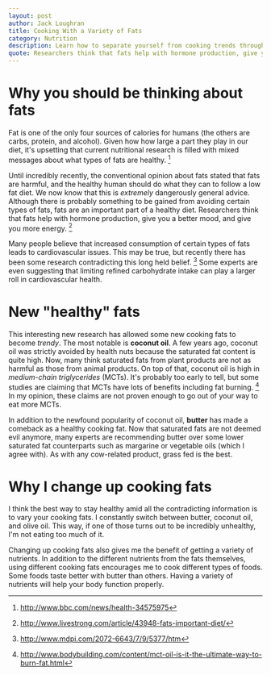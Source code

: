 ```yaml
---
layout: post
author: Jack Loughran
title: Cooking With a Variety of Fats
category: Nutrition
description: Learn how to separate yourself from cooking trends through changing up your cooking fats (olive oil, coconut oil, etc.).
quote: Researchers think that fats help with hormone production, give you a better mood, and give you more energy.
---
```


# Why you should be thinking about fats

Fat is one of the only four sources of calories for humans (the others are carbs, protein, and alcohol).  Given how how large a part they play in our diet, it's upsetting that current nutritional research is filled with mixed messages about what types of fats are healthy. [^healthyfats]

Until incredibly recently, the conventional opinion about fats stated that fats are harmful, and the healthy human should do what they can to follow a low fat diet.  We now know that this is *extremely* dangerously general advice.  Although there is probably something to be gained from avoiding certain types of fats, fats are an important part of a healthy diet.  Researchers think that fats help with hormone production, give you a better mood, and give you more energy. [^importantfats]

Many people believe that increased consumption of certain types of fats leads to cardiovascular issues.  This may be true, but recently there has been some research contradicting this long held belief. [^lowcarb] Some experts are even suggesting that limiting refined carbohydrate intake can play a larger roll in cardiovascular health.

# New "healthy" fats

This interesting new research has allowed some new cooking fats to become *trendy*.  The most notable is **coconut oil**.  A few years ago, coconut oil was strictly avoided by health nuts because the saturated fat content is quite high.  Now, many think saturated fats from plant products are not as harmful as those from animal products.  On top of that, coconut oil is high in *medium-chain triglycerides* (MCTs).  It's probably too early to  tell, but some studies are claiming that MCTs have lots of benefits including fat burning. [^mct] In my opinion, these claims are not proven enough to go out of your way to eat more MCTs.

In addition to the newfound popularity of coconut oil, **butter** has made a comeback as a healthy cooking fat.  Now that saturated fats are not deemed evil anymore, many experts are recommending butter over some lower saturated fat counterparts such as margarine or vegetable oils (which I agree with).  As with any cow-related product, grass fed is the best.

# Why I change up cooking fats

I think the best way to stay healthy amid all the contradicting information is to vary your cooking fats.  I constantly switch between butter, coconut oil, and olive oil.  This way, if one of those turns out to be incredibly unhealthy, I'm not eating too much of it.

Changing up cooking fats also gives me the benefit of getting a variety of nutrients.  In addition to the different nutrients from the fats themselves, using different cooking fats encourages me to cook different types of foods.  Some foods taste better with butter than others.  Having a variety of nutrients will help your body function properly.

[^healthyfats]: http://www.bbc.com/news/health-34575975

[^importantfats]: http://www.livestrong.com/article/43948-fats-important-diet/

[^lowcarb]: http://www.mdpi.com/2072-6643/7/9/5377/htm

[^mct]: http://www.bodybuilding.com/content/mct-oil-is-it-the-ultimate-way-to-burn-fat.html
